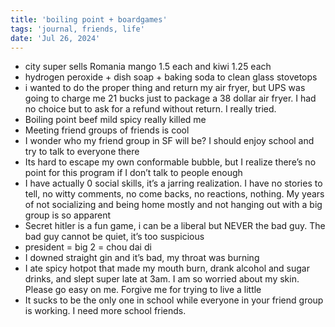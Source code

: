 ```yaml
---
title: 'boiling point + boardgames'
tags: 'journal, friends, life'
date: 'Jul 26, 2024'
---
```


- city super sells Romania mango 1.5 each and kiwi 1.25 each
- hydrogen peroxide + dish soap + baking soda to clean glass stovetops
- i wanted to do the proper thing and return my air fryer, but UPS was going to charge me 21 bucks just to package a 38 dollar air fryer. I had no choice but to ask for a refund without return. I really tried.
- Boiling point beef mild spicy really killed me
- Meeting friend groups of friends is cool
- I wonder who my friend group in SF will be? I should enjoy school and try to talk to everyone there
- Its hard to escape my own conformable bubble, but I realize there’s no point for this program if I don’t talk to people enough
- I have actually 0 social skills, it’s a jarring realization. I have no stories to tell, no witty comments, no come backs, no reactions, nothing. My years of not socializing and being home mostly and not hanging out with a big group is so apparent
- Secret hitler is a fun game, i can be a liberal but NEVER the bad guy. The bad guy cannot be quiet, it’s too suspicious
- president = big 2 = chou dai di
- I downed straight gin and it’s bad, my throat was burning
- I ate spicy hotpot that made my mouth burn, drank alcohol and sugar drinks, and slept super late at 3am. I am so worried about my skin. Please go easy on me. Forgive me for trying to live a little
- It sucks to be the only one in school while everyone in your friend group is working. I need more school friends.
